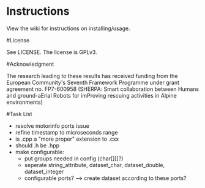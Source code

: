 # Instructions

View the wiki for instructions on installing/usage.

#License 

See LICENSE. The license is GPLv3.

#Acknowledgment

The research leading to these results has received funding from the 
European Community's Seventh Framework Programme under grant 
agreement no. FP7-600958 (SHERPA: Smart collaboration between Humans and
ground-aErial Robots for imProving rescuing activities in Alpine
environments)

#Task List
- resolve motorinfo ports issue
- refine timestamp to microseconds range
- is .cpp a "more proper" extension to .cxx 
- should .h be .hpp
- make configurable:
	- put groups needed in config (char[][]?)
	- seperate string_attribute, dataset_char, dataset_double, dataset_integer
	- configurable ports? --> create dataset according to these ports?
